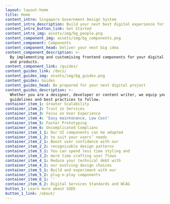 ```yaml
---
layout: layout-home
title: Home
content_intro: Singapore Government Design System
content_intro_description: Build your next best digital experience for Singapore
content_intro_button_link: Get Started
content_intro_img: assets/img/bg_people.png
content_component_img: assets/img/bg_components.png
content_component: Components
content_component_head: Deliver your next big idea
content_component_description: >-
  By implementing and customising frontend components for your digital services
  and products.
content_component_link: /guides/
content_guides_link: /docs/
content_guides_img: assets/img/bg_guides.png
content_guides: Guides
content_guides_head: Be prepared for your next digital project
content_guides_description: >-
  Whether you are a designer, developer or content writer, we equip you with
  guidelines and best practices to follow.
container_item_1: Greater Scalability
container_item_2: Trust in Services
container_item_3: Focus on User Experience
container_item_4: 'Easy maintenance, Low Cost'
container_item_5: Faster Prototyping
container_item_6: Uncomplicated Complianc
container_item_1_1: Our UI components can be adapted
container_item_1_2: to suit your users’ needs
container_item_2_1: Boost user confidence with our
container_item_2_2: recognisable design patterns
container_item_3_1: You can spend less time styling and
container_item_3_2: more time crafting user flows
container_item_4_1: Reduce your technical debt with
container_item_4_2: our evolving design choices
container_item_5_1: Build and experiment with our
container_item_5_2: plug-n-play components
container_item_6_1: ''
container_item_6_2: Digital Services Standards and WCAG
button_1: Learn more about SGDS
button_1_link: /about/
---
```

